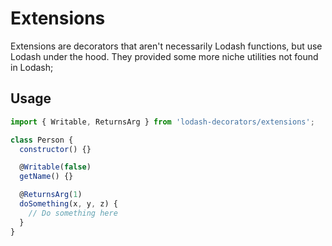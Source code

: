 # Extensions

Extensions are decorators that aren't necessarily Lodash functions, but use Lodash under the hood. They
provided some more niche utilities not found in Lodash;

## Usage

```javascript
import { Writable, ReturnsArg } from 'lodash-decorators/extensions';

class Person {
  constructor() {}

  @Writable(false)
  getName() {}

  @ReturnsArg(1)
  doSomething(x, y, z) {
    // Do something here
  }
}
```
